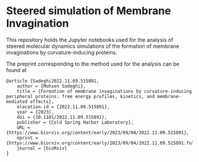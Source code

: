 # Steered simulation of Membrane Invagination

This repository holds the Jupyter notebooks used for the analysis of steered molecular dynamics simulations of the formation of membrane invaginations by curvature-inducing proteins.

The preprint corresponding to the method used for the analysis can be found at 

```
@article {Sadeghi2022.11.09.515891,
	author = {Mohsen Sadeghi},
	title = {Formation of membrane invaginations by curvature-inducing peripheral proteins: free energy profiles, kinetics, and membrane-mediated effects},
	elocation-id = {2022.11.09.515891},
	year = {2023},
	doi = {10.1101/2022.11.09.515891},
	publisher = {Cold Spring Harbor Laboratory},
	URL = {https://www.biorxiv.org/content/early/2023/09/04/2022.11.09.515891},
	eprint = {https://www.biorxiv.org/content/early/2023/09/04/2022.11.09.515891.full.pdf},
	journal = {bioRxiv}
}
```
